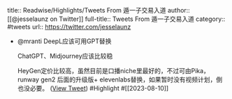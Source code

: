title:: Readwise/Highlights/Tweets From 遁一子交易入道
author:: [[@jesselaunz on Twitter]]
full-title:: Tweets From 遁一子交易入道
category:: #tweets
url:: https://twitter.com/jesselaunz

- @mranti DeepL应该可用GPT替换
  
  ChatGPT、Midjourney应该比较稳
  
  HeyGen定价比较高，虽然目前是口播niche里最好的，不过可由Pika，runway gen2 后面的升级版+ elevenlabs替换，如果暂时没有视频计划，倒也没必要。 ([View Tweet](https://twitter.com/jesselaunz/status/1689493243002851328)) #Highlight #[[2023-08-10]]